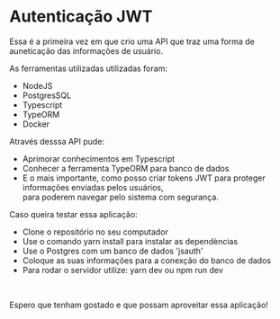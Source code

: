 # Autenticação JWT

Essa é a primeira vez em que crio uma API que traz uma forma de auneticação das informações de usuário. 

As ferramentas utilizadas utilizadas foram:
 - NodeJS
 - PostgresSQL
 - Typescript
 - TypeORM
 - Docker

Através desssa API pude:
 - Aprimorar conhecimentos em Typescript
 - Conhecer a ferramenta TypeORM para banco de dados
 - E o mais importante, como posso criar tokens JWT para proteger informações enviadas pelos usuários, </br>
   para poderem navegar pelo sistema com segurança.

Caso queira testar essa aplicação:
 - Clone o repositório no seu computador
 - Use o comando yarn install para instalar as dependèncias
 - Use o Postgres com um banco de dados 'jsauth'
 - Coloque as suas informações para a conexção do banco de dados
 -  Para rodar o servidor utilize: yarn dev ou npm run dev
</br>

Espero que tenham gostado e que possam aproveitar essa aplicação!
